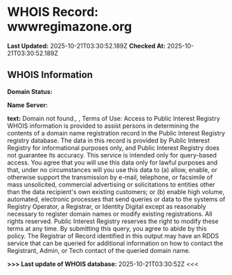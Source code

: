 # WHOIS Record: wwwregimazone.org

**Last Updated:** 2025-10-21T03:30:52.189Z
**Checked At:** 2025-10-21T03:30:52.189Z

## WHOIS Information

**Domain Status:** 

**Name Server:** 

**text:** Domain not found., , Terms of Use: Access to Public Interest Registry WHOIS information is provided to assist persons in determining the contents of a domain name registration record in the Public Interest Registry registry database. The data in this record is provided by Public Interest Registry for informational purposes only, and Public Interest Registry does not guarantee its accuracy. This service is intended only for query-based access. You agree that you will use this data only for lawful purposes and that, under no circumstances will you use this data to (a) allow, enable, or otherwise support the transmission by e-mail, telephone, or facsimile of mass unsolicited, commercial advertising or solicitations to entities other than the data recipient's own existing customers; or (b) enable high volume, automated, electronic processes that send queries or data to the systems of Registry Operator, a Registrar, or Identity Digital except as reasonably necessary to register domain names or modify existing registrations. All rights reserved. Public Interest Registry reserves the right to modify these terms at any time. By submitting this query, you agree to abide by this policy.  The Registrar of Record identified in this output may have an RDDS service that can be queried for additional information on how to contact the Registrant, Admin, or Tech contact of the queried domain name.

**>>> Last update of WHOIS database:** 2025-10-21T03:30:52Z <<<

